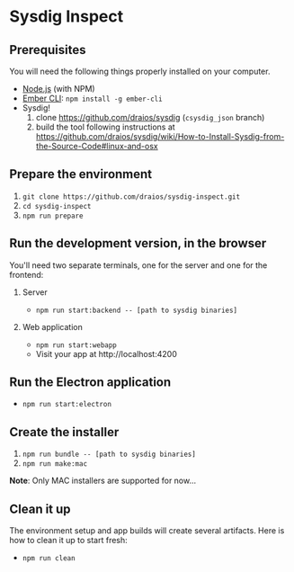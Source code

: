 # Sysdig Inspect

## Prerequisites

You will need the following things properly installed on your computer.

* [Node.js](https://nodejs.org/) (with NPM)
* [Ember CLI](https://ember-cli.com/): `npm install -g ember-cli`
* Sysdig!
    1. clone https://github.com/draios/sysdig (`csysdig_json` branch)
    2. build the tool following instructions at https://github.com/draios/sysdig/wiki/How-to-Install-Sysdig-from-the-Source-Code#linux-and-osx


## Prepare the environment

1. `git clone https://github.com/draios/sysdig-inspect.git`
2. `cd sysdig-inspect`
3. `npm run prepare`


## Run the development version, in the browser

You'll need two separate terminals, one for the server and one for the frontend:

1. Server
    * `npm run start:backend -- [path to sysdig binaries]`

2. Web application
    * `npm run start:webapp`
    * Visit your app at http://localhost:4200


## Run the Electron application

* `npm run start:electron`


## Create the installer

1. `npm run bundle -- [path to sysdig binaries]`
2. `npm run make:mac`

**Note**: Only MAC installers are supported for now...


## Clean it up

The environment setup and app builds will create several artifacts. Here is how to clean it up to
start fresh:

* `npm run clean`
